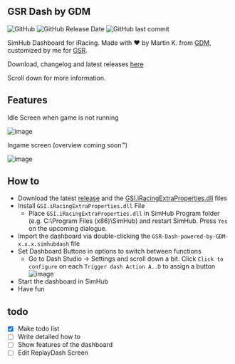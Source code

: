 ## GSR Dash by GDM
![GitHub](https://img.shields.io/github/license/moddok/gsr-dash-by-gdm) ![GitHub Release Date](https://img.shields.io/github/release-date/moddok/gsr-dash-by-gdm) ![GitHub last commit](https://img.shields.io/github/last-commit/moddok/gsr-dash-by-gdm) 


SimHub Dashboard for iRacing.
Made with :heart: by Martin K. from [GDM](http://glowingdiscmotorsport.de/), customized by me for [GSR](https://discord.gg/GSR).

Download, changelog and latest releases [here](https://github.com/moddok/GSR-Dash-by-GDM/releases)

Scroll down for more information.

Features
------
Idle Screen when game is not running

![image](https://github.com/moddok/GSR-Dash-by-GDM/blob/main/src/images/screen_idle.png)

Ingame screen (overview coming soon:tm:)

![image](https://github.com/moddok/GSR-Dash-by-GDM/blob/main/src/images/screen_ingameee.png)


How to
------
* Download the latest [release](https://github.com/moddok/GSR-Dash-by-GDM/releases) and the [GSI.iRacingExtraProperties.dll](https://github.com/moddok/GSR-Dash-by-GDM/raw/main/GSI.iRacingExtraProperties.dll) files
* Install `GSI.iRacingExtraProperties.dll` File
  * Place `GSI.iRacingExtraProperties.dll` in SimHub Program folder (e.g. C:\Program Files (x86)\SimHub\) and restart SimHub. Press `Yes` on the upcoming dialogue.
* Import the dashboard via double-clicking the `GSR-Dash-powered-by-GDM-x.x.x.simhubdash` file
* Set Dashboard Buttons in options to switch between functions
  * Go to Dash Studio -> Settings and scroll down a bit. Click `Click to configure` on each `Trigger dash Action A..D` to assign a button
![image](https://github.com/moddok/GSR-Dash-by-GDM/blob/main/src/images/setup_simhub_dashbuttons.png)
* Start the dashboard in SimHub
* Have fun

todo
------
- [X] Make todo list
- [ ] Write detailed how to
- [ ] Show features of the dashboard
- [ ] Edit ReplayDash Screen
